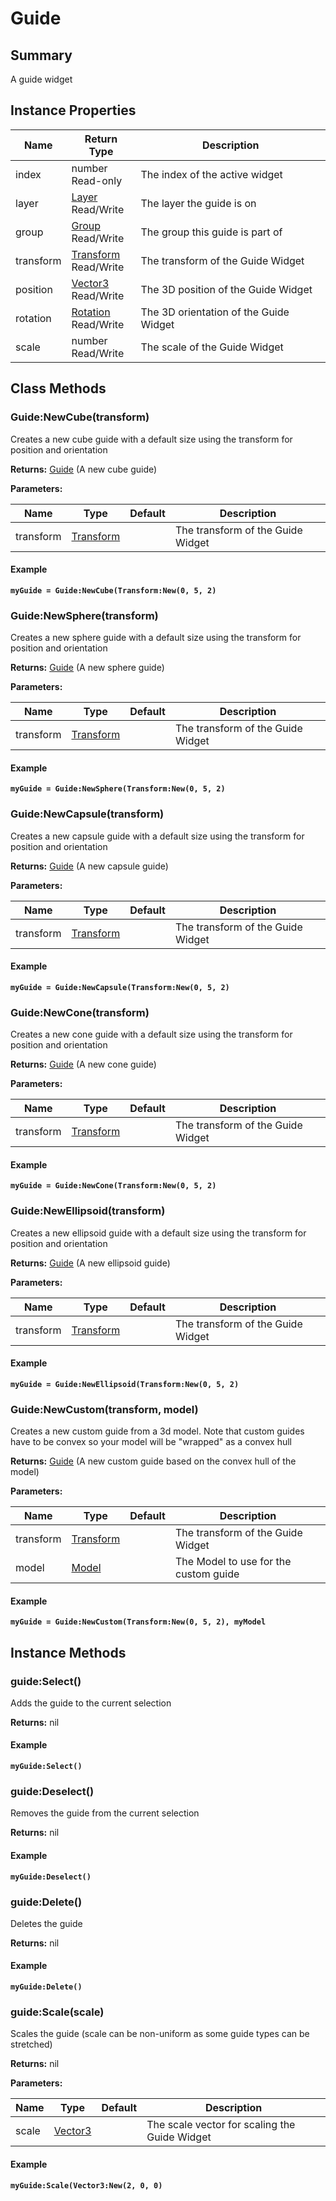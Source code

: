 # Guide

## Summary

A guide widget

## Instance Properties

<table data-full-width="false"><thead><tr><th>Name</th><th>Return Type</th><th>Description</th></tr></thead><tbody><tr><td>index</td><td>number<br>Read-only</td><td>The index of the active widget</td></tr><tr><td>layer</td><td><a href="layer.md">Layer</a><br>Read/Write</td><td>The layer the guide is on</td></tr><tr><td>group</td><td><a href="group.md">Group</a><br>Read/Write</td><td>The group this guide is part of</td></tr><tr><td>transform</td><td><a href="transform.md">Transform</a><br>Read/Write</td><td>The transform of the Guide Widget</td></tr><tr><td>position</td><td><a href="vector3.md">Vector3</a><br>Read/Write</td><td>The 3D position of the Guide Widget</td></tr><tr><td>rotation</td><td><a href="rotation.md">Rotation</a><br>Read/Write</td><td>The 3D orientation of the Guide Widget</td></tr><tr><td>scale</td><td>number<br>Read/Write</td><td>The scale of the Guide Widget</td></tr></tbody></table>

## Class Methods

### Guide:NewCube(transform)

Creates a new cube guide with a default size using the transform for position and orientation

**Returns:** [Guide](guide.md) (A new cube guide)

**Parameters:**

<table data-full-width="false"><thead><tr><th>Name</th><th>Type</th><th>Default</th><th>Description</th></tr></thead><tbody><tr><td>transform</td><td><a href="transform.md">Transform</a></td><td></td><td>The transform of the Guide Widget</td></tr></tbody></table>

#### Example

<pre class="language-lua"><code class="lang-lua"><strong>myGuide = Guide:NewCube(Transform:New(0, 5, 2)
</strong></code></pre>

### Guide:NewSphere(transform)

Creates a new sphere guide with a default size using the transform for position and orientation

**Returns:** [Guide](guide.md) (A new sphere guide)

**Parameters:**

<table data-full-width="false"><thead><tr><th>Name</th><th>Type</th><th>Default</th><th>Description</th></tr></thead><tbody><tr><td>transform</td><td><a href="transform.md">Transform</a></td><td></td><td>The transform of the Guide Widget</td></tr></tbody></table>

#### Example

<pre class="language-lua"><code class="lang-lua"><strong>myGuide = Guide:NewSphere(Transform:New(0, 5, 2)
</strong></code></pre>

### Guide:NewCapsule(transform)

Creates a new capsule guide with a default size using the transform for position and orientation

**Returns:** [Guide](guide.md) (A new capsule guide)

**Parameters:**

<table data-full-width="false"><thead><tr><th>Name</th><th>Type</th><th>Default</th><th>Description</th></tr></thead><tbody><tr><td>transform</td><td><a href="transform.md">Transform</a></td><td></td><td>The transform of the Guide Widget</td></tr></tbody></table>

#### Example

<pre class="language-lua"><code class="lang-lua"><strong>myGuide = Guide:NewCapsule(Transform:New(0, 5, 2)
</strong></code></pre>

### Guide:NewCone(transform)

Creates a new cone guide with a default size using the transform for position and orientation

**Returns:** [Guide](guide.md) (A new cone guide)

**Parameters:**

<table data-full-width="false"><thead><tr><th>Name</th><th>Type</th><th>Default</th><th>Description</th></tr></thead><tbody><tr><td>transform</td><td><a href="transform.md">Transform</a></td><td></td><td>The transform of the Guide Widget</td></tr></tbody></table>

#### Example

<pre class="language-lua"><code class="lang-lua"><strong>myGuide = Guide:NewCone(Transform:New(0, 5, 2)
</strong></code></pre>

### Guide:NewEllipsoid(transform)

Creates a new ellipsoid guide with a default size using the transform for position and orientation

**Returns:** [Guide](guide.md) (A new ellipsoid guide)

**Parameters:**

<table data-full-width="false"><thead><tr><th>Name</th><th>Type</th><th>Default</th><th>Description</th></tr></thead><tbody><tr><td>transform</td><td><a href="transform.md">Transform</a></td><td></td><td>The transform of the Guide Widget</td></tr></tbody></table>

#### Example

<pre class="language-lua"><code class="lang-lua"><strong>myGuide = Guide:NewEllipsoid(Transform:New(0, 5, 2)
</strong></code></pre>

### Guide:NewCustom(transform, model)

Creates a new custom guide from a 3d model. Note that custom guides have to be convex so your model will be "wrapped" as a convex hull

**Returns:** [Guide](guide.md) (A new custom guide based on the convex hull of the model)

**Parameters:**

<table data-full-width="false"><thead><tr><th>Name</th><th>Type</th><th>Default</th><th>Description</th></tr></thead><tbody><tr><td>transform</td><td><a href="transform.md">Transform</a></td><td></td><td>The transform of the Guide Widget</td></tr><tr><td>model</td><td><a href="model.md">Model</a></td><td></td><td>The Model to use for the custom guide</td></tr></tbody></table>

#### Example

<pre class="language-lua"><code class="lang-lua"><strong>myGuide = Guide:NewCustom(Transform:New(0, 5, 2), myModel
</strong></code></pre>

## Instance Methods

### guide:Select()

Adds the guide to the current selection

**Returns:** nil

#### Example

<pre class="language-lua"><code class="lang-lua"><strong>myGuide:Select()
</strong></code></pre>

### guide:Deselect()

Removes the guide from the current selection

**Returns:** nil

#### Example

<pre class="language-lua"><code class="lang-lua"><strong>myGuide:Deselect()
</strong></code></pre>

### guide:Delete()

Deletes the guide

**Returns:** nil

#### Example

<pre class="language-lua"><code class="lang-lua"><strong>myGuide:Delete()
</strong></code></pre>

### guide:Scale(scale)

Scales the guide (scale can be non-uniform as some guide types can be stretched)

**Returns:** nil

**Parameters:**

<table data-full-width="false"><thead><tr><th>Name</th><th>Type</th><th>Default</th><th>Description</th></tr></thead><tbody><tr><td>scale</td><td><a href="vector3.md">Vector3</a></td><td></td><td>The scale vector for scaling the Guide Widget</td></tr></tbody></table>

#### Example

<pre class="language-lua"><code class="lang-lua"><strong>myGuide:Scale(Vector3:New(2, 0, 0)
</strong></code></pre>
